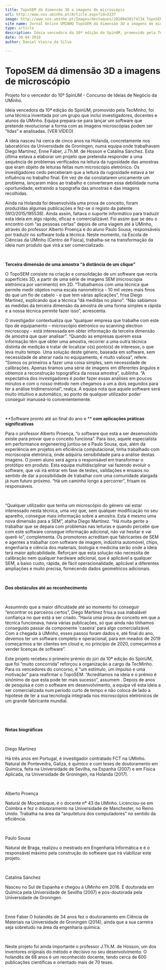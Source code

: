 ```yaml
---
title: TopoSEM dá dimensão 3D a imagens de microscópio
url: http://www.nos.uminho.pt/Article.aspx?id=3337
image: http://www.nos.uminho.pt/Images/destaques/20180430174134_TopoSEM.jpg
site name: Jornal Online UMINHO TopoSEM dá dimensão 3D a imagens de microscópio
type: article
description: Ideia vencedora da 10ª edição do SpinUM, promovido pela TecMinho, foi uma técnica inventada por um grupo que inclui investigadores, docentes e alunos da UMinho. Equipa prepara-se para lançar um software que pretende revolucionar a forma com as imagens microscópias podem ser “lidas” e analisadas. (VER VÍDEO) 
date: 30-04-2018
author: Daniel Vieira da Silva

---
```

# TopoSEM dá dimensão 3D a imagens de microscópio


  

Projeto foi o vencedor do 10º SpinUM - Concurso de Ideias de Negócio da UMinho.

Ideia vencedora da 10ª edição do SpinUM, promovido pela TecMinho, foi uma técnica inventada por um grupo que inclui investigadores, docentes e alunos da UMinho. Equipa prepara-se para lançar um software que pretende revolucionar a forma com as imagens microscópias podem ser “lidas” e analisadas. (VER VÍDEO) 

A ideia nasceu há cerca de cinco anos na Holanda, concretamente nos laboratórios da Universidade de Groningen, numa equipa onde trabalhavam Diego Martinez, Enne Faber, J.Th.M. de Hosson e Catalina Sánchez. Esta última estava a elaborar um projeto que pretendia responder a uma sequência de problemas verificados na leitura da rugosidade das amostras que eram objeto de leituras feitas num microscópio eletrónico. Os investigadores cedo perceberam que a leitura da rugosidade estava a ter influência no trabalho final. Em vez de daí constatarem unicamente um problema, lançaram mãos ao trabalho e converteram essa debilidade numa oportunidade, extraindo a topografia das amostras e das imagens recolhidas.
 

Ainda na Holanda foi desenvolvida uma prova de conceito, foram produzidas algumas publicações e fez-se o registo da patente (WO/2015/185538). Ainda assim, faltava o suporte informático para traduzir esta ideia em algo rápido, eficaz e comercializável. Foi assim que se deu o encontro com “as pessoas certas” depois de uma viagem até à UMinho, através do professor Alberto Proença e do aluno Paulo Sousa, responsáveis por traduzir no software toda a técnica. Neste momento, na Escola de Ciências da UMinho (Centro de Física), trabalha-se na transformação da ideia num produto que virá a ser comercializado.

 

**Terceira dimensão de uma amostra “à distância de um clique”** 

O TopoSEM consiste na criação e consolidação de um software que recria superfícies 3D, a partir de uma série de imagens SEM (microscopia eletrónica por varrimento) em 2D. “Trabalhamos com uma técnica que permite medir objetos numa escala nanométrica - 10 mil vezes mais finos do que um fio de cabelo - e que tem várias aplicações”, frisa Diego Martinez, explicando que a técnica “dá medidas no plano”. “Não sabíamos as medidas da terceira dimensão da amostra de uma forma simples e rápida e a nossa técnica permite fazer isso”, acrescenta.

O investigador contextualiza que “qualquer empresa que trabalhe com este tipo de equipamento – microscópio eletrónico ou scanning electron microscopy - está interessada em obter informação da terceira dimensão de amostra que quer analisar”. “Quando as empresas querem essa informação têm que obter uma amostra, recorrer a uma outra técnica distinta de medição e tratar de localizar o(s) ponto(s) de interesse, o que leva muito tempo. Uma solução deste género, baseada em software, sem necessidade de alterar nada no equipamento, é muito valiosa”, refere. “Somos os primeiros a fazer uma coisa simples, sem necessidade de calibrações. Apenas tiramos uma série de imagens em diferentes ângulos e obtemos a reconstrução topográfica da nossa amostra”, sublinha. “A expectativa dos investigadores é poder fazer essas análises em poucos minutos e com o nosso método nem chegamos a um a dois segundos para ter a análise tridimensional”, realça. A equipa nota que aquele software será muito intuitivo e automático, ao ponto de qualquer utilizador poder conseguir manuseá-lo convenientemente. 

 

**Software pronto até ao final do ano e ** **com aplicações práticas significativas** 

Para o professor Alberto Proença, “o software que está a ser desenvolvido existe para provar que o conceito funciona”. Para isso, aquele especialista em performance engeneering juntou-se a Paulo Sousa, que, além da experiência em projetos em eficiência computacional, tinha trabalhado com microscopia eletrónica, onde adquiriu sensibilidade para a análise destas imagens. O jovem aluno será agora o responsável em transformar o protótipo em produto. Esta equipa multidisciplinar vai fazendo evoluir o software, que vai irá entrar em fase de testes, validações e ensaios no sentido de dar a possibilidade de trabalhar com uma comunidade alargada já num futuro próximo. “Há um caminho longo a percorrer”, frisam os responsáveis.

 

“Qualquer utilizador que tenha um microscópio do género vai estar interessado nesta técnica, uma vez que, sem qualquer modificação no seu aparelho, consegue mais informação sobre a amostra. Esta é mesmo uma nova dimensão para a SEM”, atalha Diego Martinez. “Há muita gente a trabalhar que se depara com problemas nas leituras e quando percebe que com este software consegue informação adicional, não vai hesitar e vai querê-lo”, complementa. Os promotores acreditam que fabricantes de SEM e agentes a trabalhar com software de imagem, indústria automóvel, chips, engenharia e ciência dos materiais, biologia e medicina serão onde a ideia terá maior aplicabilidade. Reforçam que esta solução não necessita de calibração nem qualquer hardware adicional, que é aplicável a qualquer SEM, a baixo custo, rápida, de fácil operacionalidade, aplicável a diferentes ampliações e muito precisa, fornecendo dados geométricos adicionais.

 

**Dos obstáculos até ao reconhecimento** 

 

Assumindo que a maior dificuldade até ao momento foi conseguir “encontrar os parceiros certos”, Diego Martinez frisa a sua inabalável confiança no que está a ser criado. “Havia uma prova de conceito em que a técnica funcionava, havia várias publicações, só que ainda não tínhamos conseguido passar da componente 'caseira' para algo comercializável. Com a chegada à UMinho, esses passos foram dados e, até final do ano, devemos ter um software completo e operacional, para em meados de 2019 começarmos a ter clientes em cloud e, no princípio de 2020, começarmos a vender licenças de software”.
 

Este projeto recebeu o primeiro prémio do júri da 10ª edição do SpinUM, que foi “muito concorrida” reforçou a organização a cargo da TecMinho. Para os vencedores do concorso, é “um estímulo, um impulso e uma motivação” para reafirmar o TopoSEM. “Acreditamos na ideia e o prémio é sinónimo de que esta pode ter mais sucesso”, assumem . Depois de anos de pesquisa e com o software em desenvolvimento, a equipa vê esta ideia a ser comercializada num período curto de tempo e não coloca de lado a hipótese de ter a sua tecnologia integrada nos microscópios eletrónicos de um grande fabricante mundial.

 

 

**Notas biográficas** 

 

Diego Martinez

Há três anos em Portugal, é investigador contratado FCT na UMinho. Natural de Pontevedra, Galiza, é químico e com teses de doutoramento em Química, feita na Universidade de Sevilha, na Espanha (2007) e em Física Aplicada, na Universidade de Groningen, na Holanda (2017). 

 

Alberto Proença

Natural de Moçambique, é o docente nº 43 da UMinho. Licenciou-se em Coimbra e fez o doutoramento na Universidade de Manchester, no Reino Unido. Trabalha na área da “arquitetura dos computadores” no sentido da eficiência.

 

Paulo Sousa

Natural de Braga, realizou o mestrado em Engenharia Informática e é o responsável máximo pela construção do software que irá viabilizar este projeto.

 

Catalina Sánchez

Nasceu no Sul de Espanha e chegou à UMinho em 2016. É doutorada em Química pela Universidade de Sevilha (2007) e pós-doutorada pela Universidade de Groningen.

 

Enne Faber
O holandês de 34 anos fez o doutoramento em Ciência de Materiais na Universidade de Groningen (2014), ainda que a sua carreira seja sobretudo na área da engenharia química.

 

Neste projeto foi ainda importante o professor J.Th.M. de Hosson, um dos inventores originais do método e decisivo no seu desenvolvimento. O holandês de 68 anos é um reconhecido docente, tendo cerca de 600 publicações científicas e orientado mais de 70 teses.

 


